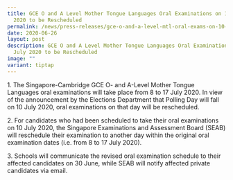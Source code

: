 ```yaml
---
title: GCE O and A Level Mother Tongue Languages Oral Examinations on 10 July
  2020 to be Rescheduled
permalink: /news/press-releases/gce-o-and-a-level-mtl-oral-exams-on-10-july-2020-to-be-rescheduled/
date: 2020-06-26
layout: post
description: GCE O and A Level Mother Tongue Languages Oral Examinations on 10
  July 2020 to be Rescheduled
image: ""
variant: tiptap
---
```

<p>1. The Singapore-Cambridge GCE O- and A-Level Mother Tongue Languages
oral examinations will take place from 8 to 17 July 2020. In view of the
announcement by the Elections Department that Polling Day will fall on
10 July 2020, oral examinations on that day will be rescheduled.</p>
<p>2. For candidates who had been scheduled to take their oral examinations
on 10 July 2020, the Singapore Examinations and Assessment Board (SEAB)
will reschedule their examination to another day within the original oral
examination dates (i.e. from 8 to 17 July 2020).</p>
<p>3. Schools will communicate the revised oral examination schedule to their
affected candidates on 30 June, while SEAB will notify affected private
candidates via email.</p>